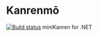 # Kanrenmō
[![Build status](https://ci.appveyor.com/api/projects/status/j8q1jvh32mh8lw6q?svg=true)](https://ci.appveyor.com/project/yuretz/kanrenmo)
miniKanren for .NET
